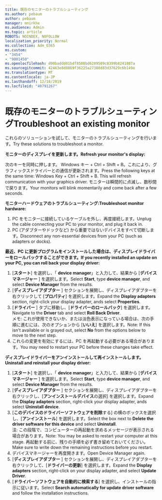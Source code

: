 ```yaml
---
title: 既存のモニターのトラブルシューティング
ms.author: pebaum
author: pebaum
manager: mnirkhe
ms.audience: Admin
ms.topic: article
ROBOTS: NOINDEX, NOFOLLOW
localization_priority: Normal
ms.collection: Adm_O365
ms.custom:
- "3454"
- "9001450"
ms.openlocfilehash: d90baddd01bdf8508bd6289509c8399b8241887a
ms.sourcegitcommit: 42463e8d8869f36225a27388d83d37629c6b149e
ms.translationtype: MT
ms.contentlocale: ja-JP
ms.lasthandoff: 12/18/2019
ms.locfileid: "40791267"
---
```

# <a name="troubleshoot-an-existing-monitor"></a><span data-ttu-id="b51d4-102">既存のモニターのトラブルシューティング</span><span class="sxs-lookup"><span data-stu-id="b51d4-102">Troubleshoot an existing monitor</span></span>

<span data-ttu-id="b51d4-103">これらのソリューションを試して、モニターのトラブルシューティングを行います。</span><span class="sxs-lookup"><span data-stu-id="b51d4-103">Try these solutions to troubleshoot a monitor.</span></span> 

<span data-ttu-id="b51d4-104">**モニターのディスプレイを更新します。**</span><span class="sxs-lookup"><span data-stu-id="b51d4-104">**Refresh your monitor's display:**</span></span>

<span data-ttu-id="b51d4-105">次のキーを同時に押します。 Windows キー + Ctrl + Shift + B。これにより、グラフィックスドライバーとの通信が更新されます。</span><span class="sxs-lookup"><span data-stu-id="b51d4-105">Press the following keys at the same time: Windows Key  + Ctrl + Shift + B. This will refresh communication with your graphics driver.</span></span> <span data-ttu-id="b51d4-106">モニターは瞬間的に点滅し、数秒間で戻ります。</span><span class="sxs-lookup"><span data-stu-id="b51d4-106">Your monitors will blink momentarily and come back after a few seconds.</span></span>

<span data-ttu-id="b51d4-107">**モニターハードウェアのトラブルシューティング:**</span><span class="sxs-lookup"><span data-stu-id="b51d4-107">**Troubleshoot monitor hardware:**</span></span>

1. <span data-ttu-id="b51d4-108">PC をモニターに接続しているケーブルを外し、再度接続します。</span><span class="sxs-lookup"><span data-stu-id="b51d4-108">Unplug the cable connecting your PC to your monitor, and plug it back in.</span></span>
2. <span data-ttu-id="b51d4-109">PC (アダプターやドックなど) から重要ではないデバイスをすべて切断します。</span><span class="sxs-lookup"><span data-stu-id="b51d4-109">Disconnect any non-essential devices from your PC (such as adapters or docks).</span></span>

<span data-ttu-id="b51d4-110">**最近、PC に更新プログラムをインストールした場合は、ディスプレイドライバーをロールバックすることができます。**</span><span class="sxs-lookup"><span data-stu-id="b51d4-110">**If you recently installed an update on your PC, you can roll back your display driver:**</span></span>

1. <span data-ttu-id="b51d4-111">[**スタート**] を選択し、「 **device manager**」と入力して、結果から [**デバイスマネージャー** ] を選択します。</span><span class="sxs-lookup"><span data-stu-id="b51d4-111">Select **Start**, type **device manager**, and select **Device Manager** from the results.</span></span>
2. <span data-ttu-id="b51d4-112">[**ディスプレイアダプター** ] セクションを展開し、ディスプレイアダプターを右クリックして [**プロパティ**] を選択します。</span><span class="sxs-lookup"><span data-stu-id="b51d4-112">Expand the **Display adapters** section, right-click your display adapter, ands select **Properties**.</span></span>
3. <span data-ttu-id="b51d4-113">[**ドライバー** ] タブに移動し、[**ドライバーのロールバック**] を選択します。</span><span class="sxs-lookup"><span data-stu-id="b51d4-113">Navigate to the **Driver** tab and select **Roll Back Driver**.</span></span> <br>
<span data-ttu-id="b51d4-114">メモ: これが使用できないか、または淡色表示になっている場合は、次の手順に進むには、次のオプションから [**いいえ**] を選択します。</span><span class="sxs-lookup"><span data-stu-id="b51d4-114">Note: If this isn't available or is grayed out, select **No** from the options below to move to the next step.</span></span>
4. <span data-ttu-id="b51d4-115">これらの変更を有効にするには、PC を再起動する必要がある場合があります。</span><span class="sxs-lookup"><span data-stu-id="b51d4-115">You may need to restart your PC before these changes take effect.</span></span>

<span data-ttu-id="b51d4-116">**ディスプレイドライバーをアンインストールして再インストールします。**</span><span class="sxs-lookup"><span data-stu-id="b51d4-116">**Uninstall and reinstall your display driver:**</span></span>

1. <span data-ttu-id="b51d4-117">[**スタート**] を選択し、「 **device manager**」と入力して、結果から [**デバイスマネージャー** ] を選択します。</span><span class="sxs-lookup"><span data-stu-id="b51d4-117">Select **Start**, type **device manager**, and select **Device Manager** from the results.</span></span>
2. <span data-ttu-id="b51d4-118">[**ディスプレイアダプター** ] セクションを展開し、ディスプレイアダプターを右クリックし、[**アンインストールデバイス**の選択] を選択します。</span><span class="sxs-lookup"><span data-stu-id="b51d4-118">Expand the **Display adapters** section, right-click your display adapter, ands select **Uninstall device**.</span></span> 
3. <span data-ttu-id="b51d4-119">[**このデバイスのドライバーソフトウェアを削除**する] の横のボックスを選択し、[**アンインストール**] を選択します。</span><span class="sxs-lookup"><span data-stu-id="b51d4-119">Select the box next to **Delete the driver software for this device** and select **Uninstall**.</span></span><br>
<span data-ttu-id="b51d4-120">注: この段階で、コンピューターの再起動を求めるメッセージが表示される場合があります。</span><span class="sxs-lookup"><span data-stu-id="b51d4-120">Note: You may be asked to restart your computer at this stage.</span></span> <span data-ttu-id="b51d4-121">再起動する前に、残りの手順を必ず書き留めておいてください。</span><span class="sxs-lookup"><span data-stu-id="b51d4-121">Make sure to write down the remaining instructions before you restart.</span></span>
4. <span data-ttu-id="b51d4-122">デバイスマネージャーを再度開きます。</span><span class="sxs-lookup"><span data-stu-id="b51d4-122">Open Device Manager again.</span></span>
5. <span data-ttu-id="b51d4-123">[**ディスプレイアダプター** ] セクションを展開し、ディスプレイアダプターを右クリックして、[**ドライバーの更新**] を選択します。</span><span class="sxs-lookup"><span data-stu-id="b51d4-123">Expand the **Display adapters** section, right-click on your display adapter, and select **Update Driver**.</span></span>
6. <span data-ttu-id="b51d4-124">[**ドライバーソフトウェアを自動的に検索する**] を選択し、インストールの指示に従います。</span><span class="sxs-lookup"><span data-stu-id="b51d4-124">Select **Search automatically for update driver software** and follow the installation instructions.</span></span>